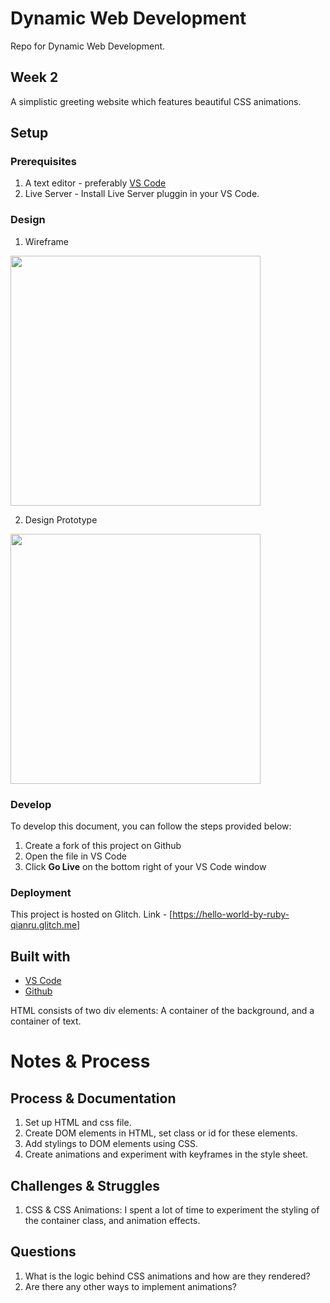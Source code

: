 # Dynamic Web Development

Repo for Dynamic Web Development. 

## Week 2

A simplistic greeting website which features beautiful CSS animations.

## Setup

### Prerequisites

1. A text editor - preferably [VS Code](https://code.visualstudio.com/)
2. Live Server - Install Live Server pluggin in your VS Code.

### Design

1. Wireframe

<img src="https://github.com/RubyQianru/Dynamic-Web/assets/142470034/cd546148-ce7c-433b-916b-8496f0a3f72f" width="400">

2. Design Prototype

<img src="https://github.com/RubyQianru/Dynamic-Web/assets/142470034/daa75cad-e279-4c38-ad83-991fcee6aa7c" width="400">


### Develop

To develop this document, you can follow the steps provided below:
1. Create a fork of this project on Github
2. Open the file in VS Code
3. Click **Go Live** on the bottom right of your VS Code window 

### Deployment

This project is hosted on Glitch. Link - [https://hello-world-by-ruby-qianru.glitch.me]

## Built with

* [VS Code](https://code.visualstudio.com/)
* [Github](https://github.com)

HTML consists  of two div elements: A container of the background, and a container of text.

# Notes & Process

## Process & Documentation

1. Set up HTML and css file.
2. Create DOM elements in HTML, set class or id for these elements.
3. Add stylings to DOM elements using CSS.
4. Create animations and experiment with keyframes in the style sheet.

## Challenges & Struggles

1. CSS & CSS Animations: I spent a lot of time to experiment the styling of the container class, and animation effects.

## Questions

1. What is the logic behind CSS animations and how are they rendered? 
2. Are there any other ways to implement animations?
